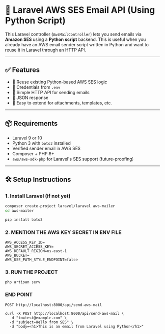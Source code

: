 # 📧 Laravel AWS SES Email API (Using Python Script)

This Laravel controller (`AwsMailController`) lets you send emails via **Amazon SES** using a **Python script** backend. This is useful when you already have an AWS email sender script written in Python and want to reuse it in Laravel through an HTTP API.

---

## ✅ Features

- 🔁 Reuse existing Python-based AWS SES logic
- 🔐 Credentials from `.env`
- 📡 Simple HTTP API for sending emails
- 📄 JSON response
- 🔧 Easy to extend for attachments, templates, etc.

---

## 📦 Requirements

- Laravel 9 or 10
- Python 3 with `boto3` installed
- Verified sender email in AWS SES
- Composer + PHP 8+
- `aws/aws-sdk-php` for Laravel's SES support (future-proofing)

---

## 🛠️ Setup Instructions

### 1. Install Laravel (if not yet)

```bash
composer create-project laravel/laravel aws-mailer
cd aws-mailer

pip install boto3
```

### 2. MENTION THE AWS KEY SECRET IN ENV FILE
```
AWS_ACCESS_KEY_ID=
AWS_SECRET_ACCESS_KEY=
AWS_DEFAULT_REGION=us-east-1
AWS_BUCKET=
AWS_USE_PATH_STYLE_ENDPOINT=false

```

### 3. RUN THE PROJECT
```
php artisan serv
```


### END POINT
```
POST http://localhost:8000/api/send-aws-mail
```

```cURL
curl -X POST http://localhost:8000/api/send-aws-mail \
  -d "to=test@example.com" \
  -d "subject=Hello from SES" \
  -d "body=<h1>This is an email from Laravel using Python</h1>"
```
